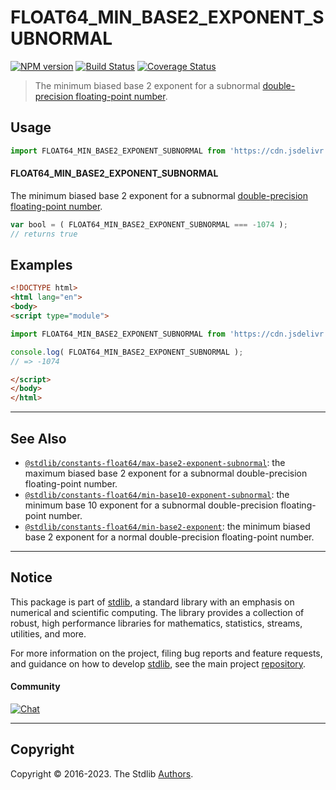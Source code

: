 <!--

@license Apache-2.0

Copyright (c) 2018 The Stdlib Authors.

Licensed under the Apache License, Version 2.0 (the "License");
you may not use this file except in compliance with the License.
You may obtain a copy of the License at

   http://www.apache.org/licenses/LICENSE-2.0

Unless required by applicable law or agreed to in writing, software
distributed under the License is distributed on an "AS IS" BASIS,
WITHOUT WARRANTIES OR CONDITIONS OF ANY KIND, either express or implied.
See the License for the specific language governing permissions and
limitations under the License.

-->

# FLOAT64_MIN_BASE2_EXPONENT_SUBNORMAL

[![NPM version][npm-image]][npm-url] [![Build Status][test-image]][test-url] [![Coverage Status][coverage-image]][coverage-url] <!-- [![dependencies][dependencies-image]][dependencies-url] -->

> The minimum biased base 2 exponent for a subnormal [double-precision floating-point number][ieee754].



<section class="usage">

## Usage

<!-- eslint-disable id-length -->

```javascript
import FLOAT64_MIN_BASE2_EXPONENT_SUBNORMAL from 'https://cdn.jsdelivr.net/gh/stdlib-js/constants-float64-min-base2-exponent-subnormal@esm/index.mjs';
```

#### FLOAT64_MIN_BASE2_EXPONENT_SUBNORMAL

The minimum biased base 2 exponent for a subnormal [double-precision floating-point number][ieee754].

<!-- eslint-disable id-length -->

```javascript
var bool = ( FLOAT64_MIN_BASE2_EXPONENT_SUBNORMAL === -1074 );
// returns true
```

</section>

<!-- /.usage -->

<section class="examples">

## Examples

<!-- TODO: better example -->

<!-- eslint no-undef: "error" -->

<!-- eslint-disable id-length -->

```html
<!DOCTYPE html>
<html lang="en">
<body>
<script type="module">

import FLOAT64_MIN_BASE2_EXPONENT_SUBNORMAL from 'https://cdn.jsdelivr.net/gh/stdlib-js/constants-float64-min-base2-exponent-subnormal@esm/index.mjs';

console.log( FLOAT64_MIN_BASE2_EXPONENT_SUBNORMAL );
// => -1074

</script>
</body>
</html>
```

</section>

<!-- /.examples -->

<!-- C interface documentation. -->



<!-- Section for related `stdlib` packages. Do not manually edit this section, as it is automatically populated. -->

<section class="related">

* * *

## See Also

-   <span class="package-name">[`@stdlib/constants-float64/max-base2-exponent-subnormal`][@stdlib/constants/float64/max-base2-exponent-subnormal]</span><span class="delimiter">: </span><span class="description">the maximum biased base 2 exponent for a subnormal double-precision floating-point number.</span>
-   <span class="package-name">[`@stdlib/constants-float64/min-base10-exponent-subnormal`][@stdlib/constants/float64/min-base10-exponent-subnormal]</span><span class="delimiter">: </span><span class="description">the minimum base 10 exponent for a subnormal double-precision floating-point number.</span>
-   <span class="package-name">[`@stdlib/constants-float64/min-base2-exponent`][@stdlib/constants/float64/min-base2-exponent]</span><span class="delimiter">: </span><span class="description">the minimum biased base 2 exponent for a normal double-precision floating-point number.</span>

</section>

<!-- /.related -->

<!-- Section for all links. Make sure to keep an empty line after the `section` element and another before the `/section` close. -->


<section class="main-repo" >

* * *

## Notice

This package is part of [stdlib][stdlib], a standard library with an emphasis on numerical and scientific computing. The library provides a collection of robust, high performance libraries for mathematics, statistics, streams, utilities, and more.

For more information on the project, filing bug reports and feature requests, and guidance on how to develop [stdlib][stdlib], see the main project [repository][stdlib].

#### Community

[![Chat][chat-image]][chat-url]

---

## Copyright

Copyright &copy; 2016-2023. The Stdlib [Authors][stdlib-authors].

</section>

<!-- /.stdlib -->

<!-- Section for all links. Make sure to keep an empty line after the `section` element and another before the `/section` close. -->

<section class="links">

[npm-image]: http://img.shields.io/npm/v/@stdlib/constants-float64-min-base2-exponent-subnormal.svg
[npm-url]: https://npmjs.org/package/@stdlib/constants-float64-min-base2-exponent-subnormal

[test-image]: https://github.com/stdlib-js/constants-float64-min-base2-exponent-subnormal/actions/workflows/test.yml/badge.svg?branch=main
[test-url]: https://github.com/stdlib-js/constants-float64-min-base2-exponent-subnormal/actions/workflows/test.yml?query=branch:main

[coverage-image]: https://img.shields.io/codecov/c/github/stdlib-js/constants-float64-min-base2-exponent-subnormal/main.svg
[coverage-url]: https://codecov.io/github/stdlib-js/constants-float64-min-base2-exponent-subnormal?branch=main

<!--

[dependencies-image]: https://img.shields.io/david/stdlib-js/constants-float64-min-base2-exponent-subnormal.svg
[dependencies-url]: https://david-dm.org/stdlib-js/constants-float64-min-base2-exponent-subnormal/main

-->

[chat-image]: https://img.shields.io/gitter/room/stdlib-js/stdlib.svg
[chat-url]: https://gitter.im/stdlib-js/stdlib/

[stdlib]: https://github.com/stdlib-js/stdlib

[stdlib-authors]: https://github.com/stdlib-js/stdlib/graphs/contributors

[umd]: https://github.com/umdjs/umd
[es-module]: https://developer.mozilla.org/en-US/docs/Web/JavaScript/Guide/Modules

[deno-url]: https://github.com/stdlib-js/constants-float64-min-base2-exponent-subnormal/tree/deno
[umd-url]: https://github.com/stdlib-js/constants-float64-min-base2-exponent-subnormal/tree/umd
[esm-url]: https://github.com/stdlib-js/constants-float64-min-base2-exponent-subnormal/tree/esm
[branches-url]: https://github.com/stdlib-js/constants-float64-min-base2-exponent-subnormal/blob/main/branches.md

[ieee754]: https://en.wikipedia.org/wiki/IEEE_754-1985

<!-- <related-links> -->

[@stdlib/constants/float64/max-base2-exponent-subnormal]: https://github.com/stdlib-js/constants-float64-max-base2-exponent-subnormal/tree/esm

[@stdlib/constants/float64/min-base10-exponent-subnormal]: https://github.com/stdlib-js/constants-float64-min-base10-exponent-subnormal/tree/esm

[@stdlib/constants/float64/min-base2-exponent]: https://github.com/stdlib-js/constants-float64-min-base2-exponent/tree/esm

<!-- </related-links> -->

</section>

<!-- /.links -->
